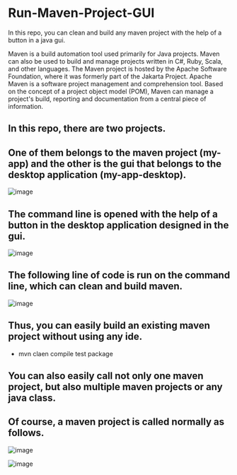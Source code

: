 # Run-Maven-Project-GUI
In this repo, you can clean and build any maven project with the help of a button in a java gui.

Maven is a build automation tool used primarily for Java projects. Maven can also be used to build and manage projects written in C#, Ruby, Scala, and other languages. The Maven project is hosted by the Apache Software Foundation, where it was formerly part of the Jakarta Project. Apache Maven is a software project management and comprehension tool. Based on the concept of a project object model (POM), Maven can manage a project's build, reporting and documentation from a central piece of information.

## In this repo, there are two projects.
## One of them belongs to the maven project (my-app) and the other is the gui that belongs to the desktop application (my-app-desktop).

![image](https://user-images.githubusercontent.com/5441882/131273700-ecd6c9b8-7a94-47e4-bb33-582f90bcbed2.png)

## The command line is opened with the help of a button in the desktop application designed in the gui. 

![image](https://user-images.githubusercontent.com/5441882/131273673-25f5f9e2-4393-47d9-8ddf-af434dd54b9c.png)

## The following line of code is run on the command line, which can clean and build maven.

![image](https://user-images.githubusercontent.com/5441882/131273359-6269edd8-fb24-4cbb-a335-19c4b643ddec.png)

## Thus, you can easily build an existing maven project without using any ide. 

* mvn claen compile test package

## You can also easily call not only one maven project, but also multiple maven projects or any java class.

## Of course, a maven project is called normally as follows.

![image](https://user-images.githubusercontent.com/5441882/131273747-ade31cc4-cc0a-4f44-a6b3-64e4df9a1b22.png)

![image](https://user-images.githubusercontent.com/5441882/131273794-683fcc60-f87c-4174-9420-22847d3db827.png)

